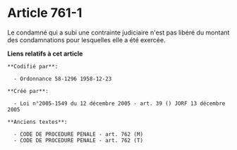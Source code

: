 # Article 761-1

Le condamné qui a subi une contrainte judiciaire n'est pas libéré du montant des condamnations pour lesquelles elle a été
exercée.

**Liens relatifs à cet article**

	**Codifié par**:

	  - Ordonnance 58-1296 1958-12-23

	**Créé par**:

	  - Loi n°2005-1549 du 12 décembre 2005 - art. 39 () JORF 13 décembre 2005

	**Anciens textes**:

	  - CODE DE PROCEDURE PENALE - art. 762 (M)
	  - CODE DE PROCEDURE PENALE - art. 762 (T)
